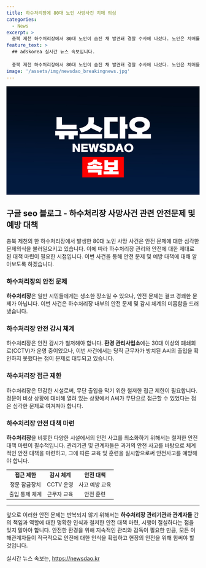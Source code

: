 ```yaml
---
title: 하수처리장에 80대 노인 사망사건 치매 의심
categories:
  - News
excerpt: >
  충북 제천 하수처리장에서 80대 노인이 숨진 채 발견돼 경찰 수사에 나섰다. 노인은 치매를 앓고 있었으며, 환경 관리사업소로 들어갔으나 관계자가 출입을 확인하지 못했다. 정문이 열려있던 이유는 폭우로 인한 비상 상황에 따른 조치였다. 경찰은 타살 혐의는 없으며, 사망 원인을 규명하기 위해 부검을 진행할 예정이다. 이 사건은 현재 수사 중이다.
feature_text: >
  ## adskorea 실시간 뉴스 속보입니다.

  충북 제천 하수처리장에서 80대 노인이 숨진 채 발견돼 경찰 수사에 나섰다. 노인은 치매를 앓고 있었으며, 환경 관리사업소로 들어갔으나 관계자가 출입을 확인하지 못했다. 정문이 열려있던 이유는 폭우로 인한 비상 상황에 따른 조치였다. 경찰은 타살 혐의는 없으며, 사망 원인을 규명하기 위해 부검을 진행할 예정이다. 이 사건은 현재 수사 중이다.
image: '/assets/img/newsdao_breakingnews.jpg'
---
```


<p><img src="/assets/img/newsdao_breakingnews.jpg" alt="adskorea 속보" /></p>

<h2 data-ke-size="size26">구글 seo 블로그 - 하수처리장 사망사건 관련 안전문제 및 예방 대책</h2>

<p data-ke-size="size16">충북 제천의 한 하수처리장에서 발생한 80대 노인 사망 사건은 안전 문제에 대한 심각한 문제의식을 불러일으키고 있습니다. 이에 따라 하수처리장 관리와 안전에 대한 제대로 된 대책 마련이 필요한 시점입니다. 이번 사건을 통해 안전 문제 및 예방 대책에 대해 알아보도록 하겠습니다.</p>

<h3 data-ke-size="size24">하수처리장의 안전 문제</h3>

<p data-ke-size="size16"><b>하수처리장</b>은 일반 시민들에게는 생소한 장소일 수 있으나, 안전 문제는 결코 경쾌한 문제가 아닙니다. 이번 사건은 하수처리장 내부의 안전 문제 및 감시 체계의 미흡함을 드러냈습니다.</p>

<h3 data-ke-size="size24">하수처리장 안전 감시 체계</h3>

<p data-ke-size="size16">하수처리장은 안전 감시가 철저해야 합니다. <b>환경 관리사업소</b>에는 30대 이상의 폐쇄회로(CCTV)가 운영 중이었으나, 이번 사건에서는 당직 근무자가 방치된 A씨의 출입을 확인하지 못했다는 점이 문제로 대두되고 있습니다.</p>

<h3 data-ke-size="size24">하수처리장 접근 제한</h3>

<p data-ke-size="size16">하수처리장은 민감한 시설로써, 무단 출입을 막기 위한 철저한 접근 제한이 필요합니다. 정문이 비상 상황에 대비해 열려 있는 상황에서 A씨가 무단으로 접근할 수 있었다는 점은 심각한 문제로 여겨져야 합니다.</p>

<h3 data-ke-size="size24">하수처리장 안전 대책 마련</h3>

<p data-ke-size="size16"><b>하수처리장</b>을 비롯한 다양한 시설에서의 안전 사고를 최소화하기 위해서는 철저한 안전 대책 마련이 필수적입니다. 관리기관 및 관계자들은 과거의 안전 사고를 바탕으로 체계적인 안전 대책을 마련하고, 그에 따른 교육 및 훈련을 실시함으로써 안전사고를 예방해야 합니다.</p>

<table>
  <tr>
    <td style="text-align: center; height: 17px;"><b>접근 제한</b></td>
    <td style="text-align: center; height: 17px;"><b>감시 체계</b></td>
    <td style="text-align: center; height: 17px;"><b>안전 대책</b></td>
  </tr>
  <tr>
    <td style="text-align: center; height: 17px;">정문 잠금장치</td>
    <td style="text-align: center; height: 17px;">CCTV 운영</td>
    <td style="text-align: center; height: 17px;">사고 예방 교육</td>
  </tr>
  <tr>
    <td style="text-align: center; height: 17px;">출입 통제 체계</td>
    <td style="text-align: center; height: 17px;">근무자 교육</td>
    <td style="text-align: center; height: 17px;">안전 훈련</td>
  </tr>
</table>

<hr>

<p data-ke-size="size16">앞으로 이러한 안전 문제는 반복되지 않기 위해서는 <b>하수처리장 관리기관과 관계자들</b> 간의 책임과 역할에 대한 명확한 인식과 철저한 안전 대책 마련, 시행이 절실하다는 점을 잊지 말아야 합니다. 안전한 환경을 위해 지속적인 관리와 감독이 필요한 만큼, 모든 이해관계자들이 적극적으로 안전에 대한 인식을 확립하고 현장의 안전을 위해 힘써야 할 것입니다.</p>
실시간 뉴스 속보는, <a href="https://newsdao.kr" rel="dofollow">https://newsdao.kr</a>


